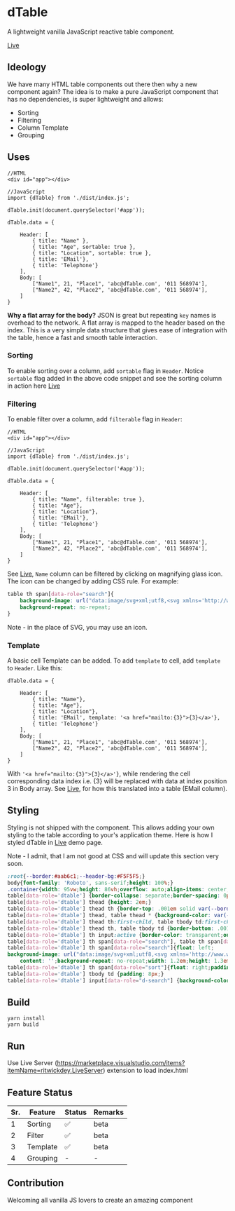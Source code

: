 # dTable
A lightweight vanilla JavaScript reactive table component.

[Live](https://ranjanngc.github.io/dTable/)

## Ideology
We have many HTML table components out there then why a new component again? 
The idea is to make a pure JavaScript component that has no dependencies, is super lightweight and allows:

* Sorting
* Filtering
* Column Template
* Grouping
## Uses
```JS
//HTML
<div id="app"></div>

//JavaScript
import {dTable} from './dist/index.js';

dTable.init(document.querySelector('#app'));

dTable.data = { 
    
    Header: [
        { title: "Name" }, 
        { title: "Age", sortable: true }, 
        { title: "Location", sortable: true }, 
        { title: 'EMail'}, 
        { title: 'Telephone'}
    ],
    Body: [
        ["Name1", 21, "Place1", 'abc@dTable.com', '011 568974'],
        ["Name2", 42, "Place2", 'abc@dTable.com', '011 568974'],
    ]
}
```
**Why a flat array for the body?** JSON is great but repeating `key` names is overhead to the network. A flat array is mapped to the header based on the index. This is a very simple data structure that gives ease of integration with the table, hence a fast and smooth table interaction.

### Sorting
To enable sorting over a column, add `sortable` flag in `Header`. Notice `sortable` flag added in the above code snippet and see the sorting column in action here [Live](https://ranjanngc.github.io/dTable/)

### Filtering
To enable filter over a column, add `filterable` flag in `Header`:
```JS
//HTML
<div id="app"></div>

//JavaScript
import {dTable} from './dist/index.js';

dTable.init(document.querySelector('#app'));

dTable.data = { 
    
    Header: [
        { title: "Name", filterable: true }, 
        { title: "Age"}, 
        { title: "Location"}, 
        { title: 'EMail'}, 
        { title: 'Telephone'}
    ],
    Body: [
        ["Name1", 21, "Place1", 'abc@dTable.com', '011 568974'],
        ["Name2", 42, "Place2", 'abc@dTable.com', '011 568974'],
    ]
}
```
See [Live](https://ranjanngc.github.io/dTable/), `Name` column can be filtered by clicking on magnifying glass icon. The icon can be changed by adding CSS rule. For example:
```CSS
table th span[data-role="search"]{
    background-image: url("data:image/svg+xml;utf8,<svg xmlns='http://www.w3.org/2000/svg' id='Outline' viewBox='0 0 24 24' width='1.2em' height='1.2em'><path d='M23.707,22.293l-5.969-5.969a10.016,10.016,0,1,0-1.414,1.414l5.969,5.969a1,1,0,0,0,1.414-1.414ZM10,18a8,8,0,1,1,8-8A8.009,8.009,0,0,1,10,18Z'/></svg>");
    background-repeat: no-repeat;
}
``` 
Note - in the place of SVG, you may use an icon.

### Template
A basic cell Template can be added. To add `template` to cell, add `template` to `Header`. Like this:
```JS
dTable.data = { 
    
    Header: [
        { title: "Name"}, 
        { title: "Age"}, 
        { title: "Location"}, 
        { title: 'EMail', template: '<a href="mailto:{3}">{3}</a>'}, 
        { title: 'Telephone'}
    ],
    Body: [
        ["Name1", 21, "Place1", 'abc@dTable.com', '011 568974'],
        ["Name2", 42, "Place2", 'abc@dTable.com', '011 568974'],
    ]
}
```
With `'<a href="mailto:{3}">{3}</a>'}`, while rendering the cell corresponding data index i.e. {3} will be replaced with data at index position 3 in Body array.
See [Live](https://ranjanngc.github.io/dTable/), for how this translated into a table (EMail column).

## Styling
Styling is not shipped with the component. This allows adding your own styling to the table according to your's application theme. Here is how I styled dTable in [Live](https://ranjanngc.github.io/dTable/) demo page.

Note - I admit, that I am not good at CSS and will update this section very soon.
```CSS
:root{--border:#aab6c1;--header-bg:#F5F5F5;}
body{font-family: 'Roboto', sans-serif;height: 100%;}
.container{width: 95vw;height: 86vh;overflow: auto;align-items: center;}
table[data-role='dtable'] {border-collapse: separate;border-spacing: 0px;}
table[data-role='dtable'] thead {height: 2em;}
table[data-role='dtable'] thead th {border-top: .001em solid var(--border);}
table[data-role='dtable'] thead, table thead * {background-color: var(--header-bg);position: sticky;top:0px;}
table[data-role='dtable'] thead th:first-child, table tbody td:first-child {border-left: .001em solid var(--border);}
table[data-role='dtable'] thead th, table tbody td {border-bottom: .001em solid var(--border);border-right: .001em solid var(--border);}
table[data-role='dtable'] th input:active {border-color: transparent;outline-color: transparent;}
table[data-role='dtable'] th span[data-role="search"], table th span[data-role="sort"] {cursor: pointer;}
table[data-role='dtable'] th span[data-role="search"]{float: left;
background-image: url("data:image/svg+xml;utf8,<svg xmlns='http://www.w3.org/2000/svg' id='Outline' viewBox='0 0 24 24' width='1.2em' height='1.2em' style='aspect-ratio: attr(width)/attr(height);'><path d='M23.707,22.293l-5.969-5.969a10.016,10.016,0,1,0-1.414,1.414l5.969,5.969a1,1,0,0,0,1.414-1.414ZM10,18a8,8,0,1,1,8-8A8.009,8.009,0,0,1,10,18Z'/></svg>");
    content: '';background-repeat: no-repeat;width: 1.2em;height: 1.3em;margin-left: .3em;background-size: 1.2em 1.2em;}
table[data-role='dtable'] th span[data-role="sort"]{float: right;padding-right: .3em;}
table[data-role='dtable'] tbody td {padding: 8px;}
table[data-role='dtable'] input[data-role="d-search"] {background-color: var(--header-bg);border-color: var(--header-bg);outline: none}
```
## Build
```
yarn install
yarn build
```

## Run
Use Live Server (https://marketplace.visualstudio.com/items?itemName=ritwickdey.LiveServer) extension to load index.html

## Feature Status
|Sr.|Feature|Status|Remarks|
|---|-------|------|-------|
|1  |Sorting| ✅| beta|
|2  |Filter| ✅| beta|
|3  |Template| ✅| beta|
|4  |Grouping| -| -|

## Contribution
Welcoming all vanilla JS lovers to create an amazing component